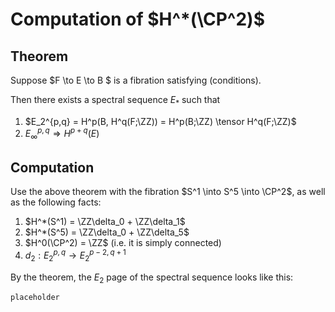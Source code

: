 # Computation of $H^*(\CP^2)$

## Theorem

Suppose $F \to E \to B $ is a fibration satisfying (conditions).

Then there exists a spectral sequence $E_*$ such that

1. $E_2^{p,q} = H^p(B, H^q(F;\ZZ)) = H^p(B;\ZZ) \tensor H^q(F;\ZZ)$
2. $E_\infty^{p,q} \Rightarrow H^{p+q}(E)$

## Computation

Use the above theorem with the fibration $S^1 \into S^5 \into \CP^2$, as well as the following facts:

1. $H^*(S^1) = \ZZ\delta_0 + \ZZ\delta_1$
2. $H^*(S^5) = \ZZ\delta_0 + \ZZ\delta_5$
3. $H^0(\CP^2) = \ZZ$ (i.e. it is simply connected)
4. $d_2: E_2^{p,q} \to E_2^{p-2, q+1}$

By the theorem, the $E_2$ page of the spectral sequence looks like this:

```latex {cmd:true, hide:false, run_on_save:true}
placeholder
```
